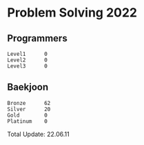 # Problem Solving 2022

## Programmers
```
Level1		0
Level2		0
Level3		0
```

## Baekjoon
```
Bronze		62
Silver		20
Gold		0
Platinum	0
```

Total Update: 22.06.11
